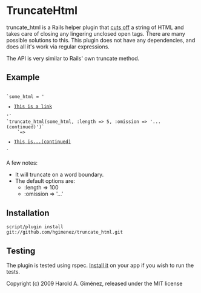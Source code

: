 TruncateHtml
============

truncate_html is a Rails helper plugin that [cuts off](http://www.youtube.com/watch?v=6XG4DIOA7nU) a string of HTML and takes care of closing any lingering unclosed open tags. There are many possible solutions to this. This plugin does not have any dependencies, and does all it's work via regular expressions.

The API is very similar to Rails' own truncate method. 


Example
-------

<code>
`some_html = '<ul><li><a href="http://whatever">This is a link</a></li></ul>'`
`truncate_html(some_html, :length => 5, :omission => '...(continued)')`
    `=> <ul><li><a href="http://whatever">This is...(continued)</a></li></ul>`
</code>

A few notes:

* It will truncate on a word boundary.
* The default options are:
  * :length => 100
  * :omission => '...'

Installation
------------

<code>script/plugin install git://github.com/hgimenez/truncate_html.git</code>

Testing
-------

The plugin is tested using rspec. [Install it](http://wiki.github.com/dchelimsky/rspec/rails) on your app if you wish to run the tests.

Copyright (c) 2009 Harold A. Giménez, released under the MIT license
